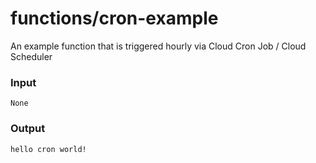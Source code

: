 # functions/cron-example
An example function that is triggered hourly via Cloud Cron Job / Cloud Scheduler

### Input
```
None
```

### Output
```
hello cron world!
```